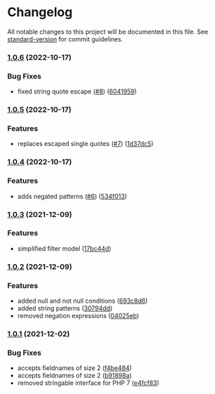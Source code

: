 # Changelog

All notable changes to this project will be documented in this file. See [standard-version](https://github.com/conventional-changelog/standard-version) for commit guidelines.

### [1.0.6](https://github.com/fattureincloud/api-filter/compare/v1.0.5...v1.0.6) (2022-10-17)


### Bug Fixes

* fixed string quote escape ([#8](https://github.com/fattureincloud/api-filter/issues/8)) ([6041959](https://github.com/fattureincloud/api-filter/commit/6041959d9dbab867a5668907c95f2791c480d275))

### [1.0.5](https://github.com/fattureincloud/api-filter/compare/v1.0.4...v1.0.5) (2022-10-17)


### Features

* replaces escaped single quotes ([#7](https://github.com/fattureincloud/api-filter/issues/7)) ([1d37dc5](https://github.com/fattureincloud/api-filter/commit/1d37dc5fa749f202278c7c615083f4e5f4ff7a8e))

### [1.0.4](https://github.com/fattureincloud/api-filter/compare/v1.0.3...v1.0.4) (2022-10-17)


### Features

* adds negated patterns ([#6](https://github.com/fattureincloud/api-filter/issues/6)) ([534f013](https://github.com/fattureincloud/api-filter/commit/534f0135332197e7896b7d64fab352059a5be90b))

### [1.0.3](https://github.com/fattureincloud/api-filter/compare/v1.0.2...v1.0.3) (2021-12-09)


### Features

* simplified filter model ([17bc44d](https://github.com/fattureincloud/api-filter/commit/17bc44d918e3033ddc2218769d4eb03328077fe1))

### [1.0.2](https://github.com/fattureincloud/api-filter/compare/v1.0.1...v1.0.2) (2021-12-09)


### Features

* added null and not null conditions ([693c8d6](https://github.com/fattureincloud/api-filter/commit/693c8d6b048c4dda5117228056c00ff5a904d91f))
* added string patterns ([30794dd](https://github.com/fattureincloud/api-filter/commit/30794dd24eef6841bd69c5ab682de89fd86269ff))
* removed negation expressions ([04025eb](https://github.com/fattureincloud/api-filter/commit/04025ebb03e45ac7eb5a4b67ec6c61822dd85657))

### [1.0.1](https://github.com/fattureincloud/api-filter/compare/v1.0.0...v1.0.1) (2021-12-02)


### Bug Fixes

* accepts fieldnames of size 2 ([f4be484](https://github.com/fattureincloud/api-filter/commit/f4be484b536d350313e402ae2151f92c9ccbda65))
* accepts fieldnames of size 2 ([b91898a](https://github.com/fattureincloud/api-filter/commit/b91898a566581db740f5823ef74c40b3958c500d))
* removed stringable interface for PHP 7 ([e4fcf83](https://github.com/fattureincloud/api-filter/commit/e4fcf83c5369aaa1746e7a0ea0d631a6fb5d700d))
